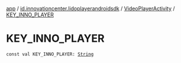 [app](../../index.md) / [id.innovationcenter.lidoplayerandroidsdk](../index.md) / [VideoPlayerActivity](index.md) / [KEY_INNO_PLAYER](./-k-e-y_-i-n-n-o_-p-l-a-y-e-r.md)

# KEY_INNO_PLAYER

`const val KEY_INNO_PLAYER: `[`String`](https://kotlinlang.org/api/latest/jvm/stdlib/kotlin/-string/index.html)